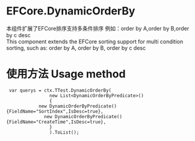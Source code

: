 # EFCore.DynamicOrderBy

本组件扩展了EFCore排序支持多条件排序 例如：order by A,order by B,order by c desc
<br>
This component extends the EFCore sorting support for multi condition sorting, such as: order by A, order by B, order by c desc

# 使用方法 Usage method

```
 var querys = ctx.TTest.DynamicOrderBy(
                new List<DynamicOrderByPredicate>()
                {
            new DynamicOrderByPredicate() {FieldName="SortIndex",IsDesc=true},
              new DynamicOrderByPredicate() {FieldName="CreateTime",IsDesc=true},
                }
                ).ToList();
```
